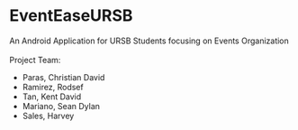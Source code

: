 # EventEaseURSB

An Android Application for URSB Students focusing on Events Organization <br><br>
Project Team:
- Paras, Christian David
- Ramirez, Rodsef
- Tan, Kent David
- Mariano, Sean Dylan
- Sales, Harvey
